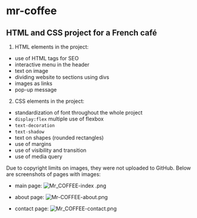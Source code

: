 # mr-coffee 

## HTML and CSS project for a French café

1. HTML elements in the project:
- use of HTML tags for SEO
- interactive menu in the header
- text on image
- dividing website to sections using divs
- images as links
- pop-up message

2. CSS elements in the project:
- standardization of font throughout the whole project
- `display:flex` multiple use of flexbox
- `text-decoration`
- `text-shadow`
- text on shapes (rounded rectangles)
- use of margins
- use of visibility and transition
- use of media query

Due to copyright limits on images, they were not uploaded to GitHub. Below are screenshots of pages with images:

- main page:
![Mr_COFFEE-index .png](..%2FMr_COFFEE-index%20.png)


- about page:
![Mr-COFFEE-about.png](..%2FMr-COFFEE-about.png)


- contact page:
![Mr_COFFEE-contact.png](..%2FMr_COFFEE-contact.png)